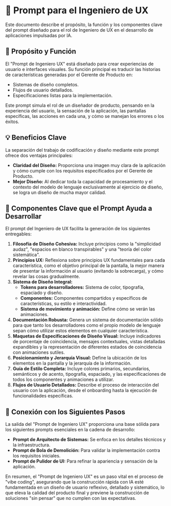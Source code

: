# 📝 Prompt para el Ingeniero de UX

Este documento describe el propósito, la función y los componentes clave del prompt diseñado para el rol de Ingeniero de UX en el desarrollo de aplicaciones impulsadas por IA.

## 🎯 Propósito y Función

El "Prompt de Ingeniero UX" está diseñado para crear experiencias de usuario e interfaces visuales. Su función principal es traducir las historias de características generadas por el Gerente de Producto en:

*   Sistemas de diseño completos.
*   Flujos de usuario detallados.
*   Especificaciones listas para la implementación.

Este prompt simula el rol de un diseñador de producto, pensando en la experiencia del usuario, la sensación de la aplicación, las pantallas específicas, las acciones en cada una, y cómo se manejan los errores o los éxitos.

## 💡 Beneficios Clave

La separación del trabajo de codificación y diseño mediante este prompt ofrece dos ventajas principales:

*   **Claridad del Diseño:** Proporciona una imagen muy clara de la aplicación y cómo cumple con los requisitos especificados por el Gerente de Producto.
*   **Mejor Diseño:** Al dedicar toda la capacidad de procesamiento y el contexto del modelo de lenguaje exclusivamente al ejercicio de diseño, se logra un diseño de mucha mayor calidad.

## 🔑 Componentes Clave que el Prompt Ayuda a Desarrollar

El prompt del Ingeniero de UX facilita la generación de los siguientes entregables:

1.  **Filosofía de Diseño Cohesiva:** Incluye principios como la "simplicidad audaz", "espacios en blanco transpirables" y una "teoría del color sistemática".
2.  **Principios UX:** Reflexiona sobre principios UX fundamentales para cada característica, como el objetivo principal de la pantalla, la mejor manera de presentar la información al usuario (evitando la sobrecarga), y cómo revelar las cosas gradualmente.
3.  **Sistema de Diseño Integral:**
    *   **Tokens para desarrolladores:** Sistema de color, tipografía, espaciado y diseño.
    *   **Componentes:** Componentes compartidos y específicos de características, su estilo e interactividad.
    *   **Sistema de movimiento y animación:** Define cómo se verán las animaciones.
4.  **Documentación Robusta:** Genera un sistema de documentación sólido para que tanto los desarrolladores como el propio modelo de lenguaje sepan cómo utilizar estos elementos en cualquier característica.
5.  **Maquetas de Especificaciones de Diseño Visual:** Incluye indicadores de porcentaje de coincidencia, mensajes contextuales, vistas detalladas expandibles y la representación de diferentes estados de coincidencia con animaciones sutiles.
6.  **Posicionamiento y Jerarquía Visual:** Define la ubicación de los elementos en la pantalla y la jerarquía de la información.
7.  **Guía de Estilo Completa:** Incluye colores primarios, secundarios, semánticos y de acento, tipografía, espaciado, y las especificaciones de todos los componentes y animaciones a utilizar.
8.  **Flujos de Usuario Detallados:** Describe el proceso de interacción del usuario con la aplicación, desde el onboarding hasta la ejecución de funcionalidades específicas.

## 🔗 Conexión con los Siguientes Pasos

La salida del "Prompt de Ingeniero UX" proporciona una base sólida para los siguientes prompts esenciales en la cadena de desarrollo:

*   **Prompt de Arquitecto de Sistemas:** Se enfoca en los detalles técnicos y la infraestructura.
*   **Prompt de Bola de Demolición:** Para validar la implementación contra los requisitos iniciales.
*   **Prompt de Pulidor de UI:** Para refinar la apariencia y sensación de la aplicación.

En resumen, el "Prompt de Ingeniero UX" es un paso vital en el proceso de "vibe coding", asegurando que la construcción rápida con IA esté fundamentada en un diseño de usuario reflexivo, detallado y sistemático, lo que eleva la calidad del producto final y previene la construcción de soluciones "sin pensar" que no cumplen con las expectativas.